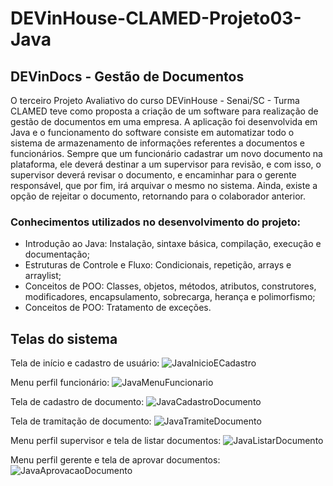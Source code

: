 # DEVinHouse-CLAMED-Projeto03-Java
## DEVinDocs - Gestão de Documentos

O terceiro Projeto Avaliativo do curso DEVinHouse - Senai/SC - Turma CLAMED teve como proposta a criação de um software para realização de gestão de documentos em uma empresa. A aplicação foi desenvolvida em Java e o funcionamento do software consiste em automatizar todo o sistema de armazenamento de informações referentes a documentos e funcionários. Sempre que um funcionário cadastrar um novo documento na plataforma, ele deverá destinar a um supervisor para revisão, e com isso, o supervisor deverá revisar o documento, e encaminhar para o gerente responsável, que por fim, irá arquivar o mesmo no sistema. Ainda, existe a opção de rejeitar o documento, retornando para o colaborador anterior.

### Conhecimentos utilizados no desenvolvimento do projeto:
- Introdução ao Java: Instalação, sintaxe básica, compilação, execução e documentação;
-	Estruturas de Controle e Fluxo: Condicionais, repetição, arrays e arraylist;
-	Conceitos de POO: Classes, objetos, métodos, atributos, construtores, modificadores, encapsulamento, sobrecarga, herança e polimorfismo;
-	Conceitos de POO: Tratamento de exceções.

## Telas do sistema

Tela de início e cadastro de usuário:
![JavaInicioECadastro](https://user-images.githubusercontent.com/107131391/207656803-d6091bbd-0089-4a1f-9531-e69c0b593bfe.JPG)

Menu perfil funcionário:
![JavaMenuFuncionario](https://user-images.githubusercontent.com/107131391/207656859-079dfd04-e0b4-414b-ae80-cca24ba55bb9.JPG)

Tela de cadastro de documento:
![JavaCadastroDocumento](https://user-images.githubusercontent.com/107131391/207656916-1afd92db-11ed-4d0d-a095-eb7cfdf1ed90.JPG)

Tela de tramitação de documento:
![JavaTramiteDocumento](https://user-images.githubusercontent.com/107131391/207656959-a1b739a8-2bfd-4890-a191-dcefaebb0289.JPG)

Menu perfil supervisor e tela de listar documentos:
![JavaListarDocumento](https://user-images.githubusercontent.com/107131391/207657069-80e9a8c5-9a95-488b-b11a-52fcd4dbeb49.JPG)

Menu perfil gerente e tela de aprovar documentos:
![JavaAprovacaoDocumento](https://user-images.githubusercontent.com/107131391/207657469-fefb8763-5db8-4350-b006-aa2b41b7e3bf.JPG)
